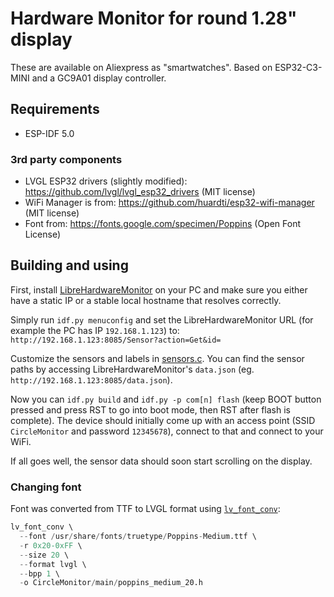 # Hardware Monitor for round 1.28" display

These are available on Aliexpress as "smartwatches". Based on ESP32-C3-MINI and 
a GC9A01 display controller. 

## Requirements

- ESP-IDF 5.0

### 3rd party components

- LVGL ESP32 drivers (slightly modified): https://github.com/lvgl/lvgl_esp32_drivers (MIT license)
- WiFi Manager is from: https://github.com/huardti/esp32-wifi-manager (MIT license)
- Font from: https://fonts.google.com/specimen/Poppins (Open Font License)
 
## Building and using

First, install [LibreHardwareMonitor](https://github.com/LibreHardwareMonitor/LibreHardwareMonito) on your PC
and make sure you either have a static IP or a stable local hostname that resolves correctly.

Simply run `idf.py menuconfig` and set the LibreHardwareMonitor URL (for example the PC
has IP `192.168.1.123`) to:
`http://192.168.1.123:8085/Sensor?action=Get&id=`

Customize the sensors and labels in [sensors.c](main/sensors.c). You can find the sensor paths
by accessing LibreHardwareMonitor's `data.json` (eg. `http://192.168.1.123:8085/data.json`).

Now you can `idf.py build` and `idf.py -p com[n] flash` (keep BOOT button pressed and press
RST to go into boot mode, then RST after flash is complete). The device should initially come
up with an access point (SSID `CircleMonitor` and password `12345678`), connect to that and
connect to your WiFi.

If all goes well, the sensor data should soon start scrolling on the display.

### Changing font

Font was converted from TTF to LVGL format using [`lv_font_conv`](https://github.com/lvgl/lv_font_conv):

```s
lv_font_conv \
  --font /usr/share/fonts/truetype/Poppins-Medium.ttf \
  -r 0x20-0xFF \
  --size 20 \
  --format lvgl \
  --bpp 1 \
  -o CircleMonitor/main/poppins_medium_20.h
```